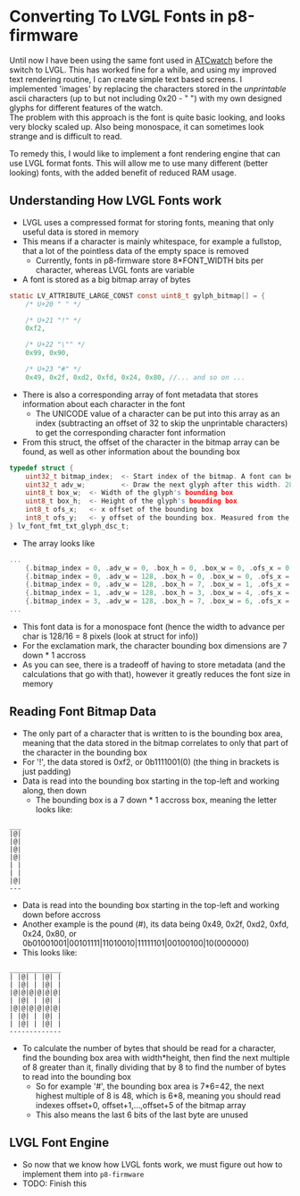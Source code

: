 # Converting To LVGL Fonts in p8-firmware
Until now I have been using the same font used in [ATCwatch](https://github.com/atc1441/atcwatch) before the switch to LVGL. This has worked fine for a while, and using my improved text rendering routine, I can create simple text based screens. I implemented 'images' by replacing the characters stored in the _unprintable_ ascii characters (up to but not including 0x20 - " ") with my own designed glyphs for different features of the watch.  
The problem with this approach is the font is quite basic looking, and looks very blocky scaled up. Also being monospace, it can sometimes look strange and is difficult to read.  

To remedy this, I would like to implement a font rendering engine that can use LVGL format fonts. This will allow me to use many different (better looking) fonts, with the added benefit of reduced RAM usage.
## Understanding How LVGL Fonts work
- LVGL uses a compressed format for storing fonts, meaning that only useful data is stored in memory
- This means if a character is mainly whitespace, for example a fullstop, that a lot of the pointless data of the empty space is removed
  - Currently, fonts in p8-firmware store 8*FONT_WIDTH bits per character, whereas LVGL fonts are variable
- A font is stored as a big bitmap array of bytes
```c
static LV_ATTRIBUTE_LARGE_CONST const uint8_t gylph_bitmap[] = {
    /* U+20 " " */

    /* U+21 "!" */
    0xf2,

    /* U+22 "\"" */
    0x99, 0x90,

    /* U+23 "#" */
    0x49, 0x2f, 0xd2, 0xfd, 0x24, 0x80, //... and so on ...
```

- There is also a corresponding array of font metadata that stores information about each character in the font
  - The UNICODE value of a character can be put into this array as an index (subtracting an offset of 32 to skip the unprintable characters) to get the corresponding character font information
- From this struct, the offset of the character in the bitmap array can be found, as well as other information about the bounding box
```c
typedef struct {
    uint32_t bitmap_index;  <- Start index of the bitmap. A font can be max 4 GB. 
    uint32_t adv_w;         <- Draw the next glyph after this width. 28.4 format (real_value * 16 is stored)
    uint8_t box_w;  <- Width of the glyph's bounding box
    uint8_t box_h;  <- Height of the glyph's bounding box
    int8_t ofs_x;   <- x offset of the bounding box
    int8_t ofs_y;   <- y offset of the bounding box. Measured from the top of the line
} lv_font_fmt_txt_glyph_dsc_t;
```
- The array looks like 
```c
...
    {.bitmap_index = 0, .adv_w = 0, .box_h = 0, .box_w = 0, .ofs_x = 0, .ofs_y = 0}      /* id = 0 reserved */,
    {.bitmap_index = 0, .adv_w = 128, .box_h = 0, .box_w = 0, .ofs_x = 0, .ofs_y = 0},   //Space
    {.bitmap_index = 0, .adv_w = 128, .box_h = 7, .box_w = 1, .ofs_x = 3, .ofs_y = -1},  //!
    {.bitmap_index = 1, .adv_w = 128, .box_h = 3, .box_w = 4, .ofs_x = 2, .ofs_y = 3},   //Backslash
    {.bitmap_index = 3, .adv_w = 128, .box_h = 7, .box_w = 6, .ofs_x = 1, .ofs_y = -1},  //#
...
```
- This font data is for a monospace font (hence the width to advance per char is 128/16 = 8 pixels (look at struct for info))
- For the exclamation mark, the character bounding box dimensions are 7 down * 1 accross
- As you can see, there is a tradeoff of having to store metadata (and the calculations that go with that), however it greatly reduces the font size in memory
## Reading Font Bitmap Data
- The only part of a character that is written to is the bounding box area, meaning that the data stored in the bitmap correlates to only that part of the character in the bounding box
- For '!', the data stored is 0xf2, or 0b1111001(0) (the thing in brackets is just padding)
- Data is read into the bounding box starting in the top-left and working along, then down
  - The bounding box is a 7 down * 1 accross box, meaning the letter looks like:
```
___
|@|
|@|
|@|
|@|
| |
| |
|@|
---
```
- Data is read into the bounding box starting in the top-left and working down before accross
- Another example is the pound (#), its data being 0x49, 0x2f, 0xd2, 0xfd, 0x24, 0x80, or 0b01001001\|00101111\|11010010\|11111101\|00100100\|10(000000)
- This looks like:
```
_____________
| |@| | |@| |
| |@| | |@| |
|@|@|@|@|@|@|
| |@| | |@| |
|@|@|@|@|@|@|
| |@| | |@| |
| |@| | |@| |
-------------
```
- To calculate the number of bytes that should be read for a character, find the bounding box area with width*height, then find the next multiple of 8 greater than it, finally dividing that by 8 to find the number of bytes to read into the bounding box
  - So for example '#', the bounding box area is 7\*6=42, the next highest multiple of 8 is 48, which is 6\*8, meaning you should read indexes offset+0, offset+1,...,offset+5 of the bitmap array
  - This also means the last 6 bits of the last byte are unused

## LVGL Font Engine
- So now that we know how LVGL fonts work, we must figure out how to implement them into `p8-firmware`
- TODO: Finish this